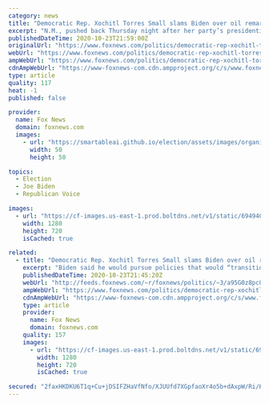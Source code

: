 ```yaml
---
category: news
title: "Democratic Rep. Xochitl Torres Small slams Biden over oil remarks at debate, says policy is 'out of touch'"
excerpt: "N.M., pushed back Thursday night after her party’s presidential nominee, Joe Biden, said he would pursue policies that would “transition from the oil industry” if elected to office. When asked about his approach to energy policy during the final presidential debate,"
publishedDateTime: 2020-10-23T21:59:00Z
originalUrl: "https://www.foxnews.com/politics/democratic-rep-xochitl-torres-small-biden-oil-remarks"
webUrl: "https://www.foxnews.com/politics/democratic-rep-xochitl-torres-small-biden-oil-remarks"
ampWebUrl: "https://www.foxnews.com/politics/democratic-rep-xochitl-torres-small-biden-oil-remarks.amp"
cdnAmpWebUrl: "https://www-foxnews-com.cdn.ampproject.org/c/s/www.foxnews.com/politics/democratic-rep-xochitl-torres-small-biden-oil-remarks.amp"
type: article
quality: 117
heat: -1
published: false

provider:
  name: Fox News
  domain: foxnews.com
  images:
    - url: "https://smartableai.github.io/election/assets/images/organizations/foxnews.com-50x50.jpg"
      width: 50
      height: 50

topics:
  - Election
  - Joe Biden
  - Republican Voice

images:
  - url: "https://cf-images.us-east-1.prod.boltdns.net/v1/static/694940094001/62eb375b-2614-452e-a194-9b9665c58ee5/4bd50378-6878-40f5-aec4-aefdb644aaf6/1280x720/match/image.jpg"
    width: 1280
    height: 720
    isCached: true

related:
  - title: "Democratic Rep. Xochitl Torres Small slams Biden over oil remarks at debate, says policy is 'out of touch'"
    excerpt: "Biden said he would pursue policies that would “transition from the oil industry” if elected to office."
    publishedDateTime: 2020-10-23T21:45:20Z
    webUrl: "http://feeds.foxnews.com/~r/foxnews/politics/~3/a95G0z8pc0Y/democratic-rep-xochitl-torres-small-biden-oil-remarks"
    ampWebUrl: "https://www.foxnews.com/politics/democratic-rep-xochitl-torres-small-biden-oil-remarks.amp"
    cdnAmpWebUrl: "https://www-foxnews-com.cdn.ampproject.org/c/s/www.foxnews.com/politics/democratic-rep-xochitl-torres-small-biden-oil-remarks.amp"
    type: article
    provider:
      name: Fox News
      domain: foxnews.com
    quality: 157
    images:
      - url: "https://cf-images.us-east-1.prod.boltdns.net/v1/static/694940094001/62eb375b-2614-452e-a194-9b9665c58ee5/4bd50378-6878-40f5-aec4-aefdb644aaf6/1280x720/match/image.jpg"
        width: 1280
        height: 720
        isCached: true

secured: "2faxHKDKU6T1q+Cu+jDSIFZHaVfNfo/XJUUfd7XGpfaoXr4o5b+dAxpW/Ri/KatQv8E8Jlx6MHP0VnImp2dSed87mgkILIv0+gExgp8RTGE77C7nGRoQz0/Y4DwH2W93+iFOpXgEbt8ybDzu+zq3CCrilKFIUybZCzI7qxA+7FQRwlVh0PGvgtcZdXo5fcZC7m2gBNFP2YihlP8eVnoIQEstJ4K+JofZkxWWn9S9ILNezHQCLLS0e+mpbJtUvXseSfjY4zjOHj5wnKV2NcWjVU+SWxfpKPmBw07dY3Pzv9GzqKGTqFlXQDTdAJmQtAzsyQOaQKEjx/ihHaUA0Zgi4iMvZNarZYLMHt4120UfmLU=;tH/Z51vu2zZf/Kta1I8qZw=="
---
```


